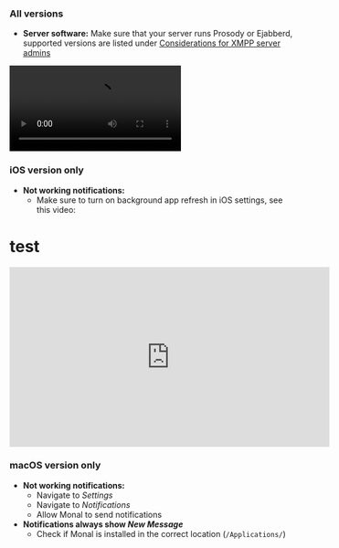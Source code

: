 ### All versions

- **Server software:** Make sure that your server runs Prosody or Ejabberd, supported versions are listed under [Considerations for XMPP server admins](https://github.com/monal-im/Monal/wiki/Considerations-for-XMPP-server-admins)

<video src="https://github.com/monal-im/Monal/assets/6234248/d181846f-c1ef-4c82-a5a3-d3fcc2702644" controls="controls" style="max-width: 730px;">
</video>

### iOS version only

- **Not working notifications:**
  - Make sure to turn on background app refresh in iOS settings, see this video:
# test
<iframe width="560" height="315" src="https://www.youtube.com/embed/MUQfKFzIOeU" frameborder="0" allow="accelerometer; autoplay; encrypted-media; gyroscope; picture-in-picture" allowfullscreen></iframe>

### macOS version only

- **Not working notifications:**
  - Navigate to _Settings_ 
  - Navigate to _Notifications_
  - Allow Monal to send notifications
- **Notifications always show _New Message_**
  - Check if Monal is installed in the correct location (`/Applications/`)
